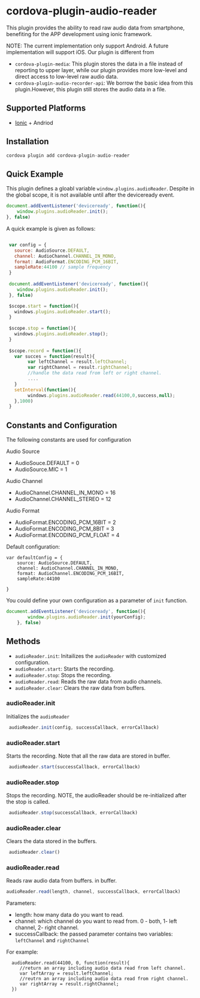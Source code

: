 # cordova-plugin-audio-reader


This plugin provides the ability to read raw audio data from smartphone, benefiting for the APP development using ionic framework.

NOTE: The current implementation only support Android. A future implementation will support iOS. Our plugin is different from

- <code>cordova-plugin-media</code>: This plugin stores the data in a file instead of reporting to upper layer, while our plugin provides more low-level and direct access to low-level raw audio data.
- <code>cordova-plugin-audio-recorder-api</code>: We borrow the basic idea from this plugin.However, this plugin still stores the audio data in a file.



## Supported Platforms

- [Ionic](http://ionicframework.com/) + Andriod

## Installation

```js
cordova plugin add cordova-plugin-audio-reader
```

## Quick Example

This plugin defines a gloabl variable <code>window.plugins.audioReader</code>. Despite in the global scope, it is not available until after the deviceready event.

```js
document.addEventListener('deviceready', function(){
    window.plugins.audioReader.init();
}, false)
```

A quick example is given as follows:
```js

 var config = {
   source: AudioSource.DEFAULT,
   channel: AudioChannel.CHANNEL_IN_MONO,
   format: AudioFormat.ENCODING_PCM_16BIT,
   sampleRate:44100 // sample frequency
 }
    
 document.addEventListener('deviceready', function(){
    window.plugins.audioReader.init();
 }, false)

 $scope.start = function(){
   windows.plugins.audioReader.start();
 }
   
 $scope.stop = function(){  		
   windows.plugins.audioReader.stop();
 }
   
 $scope.record = function(){
   var succes = function(result){
   	 	var leftChannel = result.leftChannel;
        var rightChannel = result.rightChannel;
        //handle the data read from left or right channel.
        ....
   }
   setInterval(function(){    
        windows.plugins.audioReader.read(44100,0,success,null);
   },1000)
 }   
```

## Constants and Configuration

The following constants are used for configuration

Audio Source
- AudioSouce.DEFAULT = 0
- AudioSource.MIC = 1

Audio Channel
- AudioChannel.CHANNEL_IN_MONO = 16
- AudioChannel.CHANNEL_STEREO = 12

Audio Format
- AudioFormat.ENCODING_PCM_16BIT = 2
- AudioFormat.ENCODING_PCM_8BIT = 3
- AudioFormat.ENCODING_PCM_FLOAT = 4

Default configuration:
```
var defaultConfig = {
	source: AudioSource.DEFAULT,
    channel: AudioChannel.CHANNEL_IN_MONO,
    format: AudioChannel.ENCODING_PCM_16BIT,
    sampleRate:44100
    
}
```

You could define your own configuration as a parameter of <code>init</code> function.
```js
document.addEventListener('deviceready', function(){
        window.plugins.audioReader.init(yourConfig);
    }, false)
```

## Methods

- <code>audioReader.init</code>: Initailizes the <code>audioReader</code> with customized configuration.
- <code>audioReader.start</code>: Starts the recording.
- <code>audioReader.stop</code>: Stops the recording.
- <code>audioReader.read</code>: Reads the raw data from audio channels.
- <code>audioReader.clear</code>: Clears the raw data from buffers.

### audioReader.init
Initializes the <code>audioReader</code>
```js
 audioReader.init(config, successCallback, errorCallback)
```

### audioReader.start
Starts the recording. Note that all the raw data are stored in buffer.
```js
 audioReader.start(successCallback, errorCallback)
```

### audioReader.stop
Stops the recording. NOTE, the audioReader should be re-initialized after the stop is called. 
```js
 audioReader.stop(successCallback, errorCallback)
```

### audioReader.clear
Clears the data stored in the buffers.
```javascript
 audioReader.clear()
```

### audioReader.read
Reads raw audio data from buffers. in buffer.
```js
audioReader.read(length, channel, successCallback, errorCallback)
```
Parameters:
- length: how many data do you want to read.
- channel: which channel do you want to read from. 0 - both, 1- left channel, 2- right channel.
- successCallback: the passed parameter contains two variables: <code>leftChannel</code> and <code>rightChannel</code>

For example:
```
  audioReader.read(44100, 0, function(result){
     //return an array including audio data read from left channel.
  	 var leftArray = result.leftChannel;
     //reutrn an array including audio data read from right channel.
     var rightArray = result.rightChannel;
  })
```
